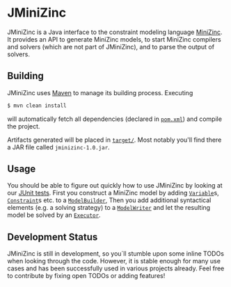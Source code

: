 # JMiniZinc

JMiniZinc is a Java interface to the constraint modeling language [MiniZinc](http://www.minizinc.org/).
It provides an API to generate MiniZinc models, to start MiniZinc compilers and solvers (which are not part of JMiniZinc), and to parse the output of solvers.

## Building

JMiniZinc uses [Maven](https://maven.apache.org) to manage its building process. Executing

```bash
$ mvn clean install
```

will automatically fetch all dependencies (declared in [`pom.xml`](pom.xml)) and compile the project.

Artifacts generated will be placed in [`target/`](target/). Most notably you'll find there a JAR file called `jminizinc-1.0.jar`.

## Usage

You should be able to figure out quickly how to use JMiniZinc by looking at our [JUnit tests](test/).
First you construct a MiniZinc model by adding [`Variable`](src/at/siemens/ct/jmz/elements/Variable.java)s, [`Constraint`](src/at/siemens/ct/jmz/elements/constraints/Constraint.java)s etc. to a [`ModelBuilder`](src/at/siemens/ct/jmz/IModelBuilder.java),
Then you add additional syntactical elements (e.g. a solving strategy) to a [`ModelWriter`](src/at/siemens/ct/jmz/writer/IModelWriter.java)
and let the resulting model be solved by an [`Executor`](src/at/siemens/ct/jmz/executor/IExecutor.java).

## Development Status

JMiniZinc is still in development, so you´ll stumble upon some inline TODOs when looking through the code.
However, it is stable enough for many use cases and has been successfully used in various projects already.
Feel free to contribute by fixing open TODOs or adding features!